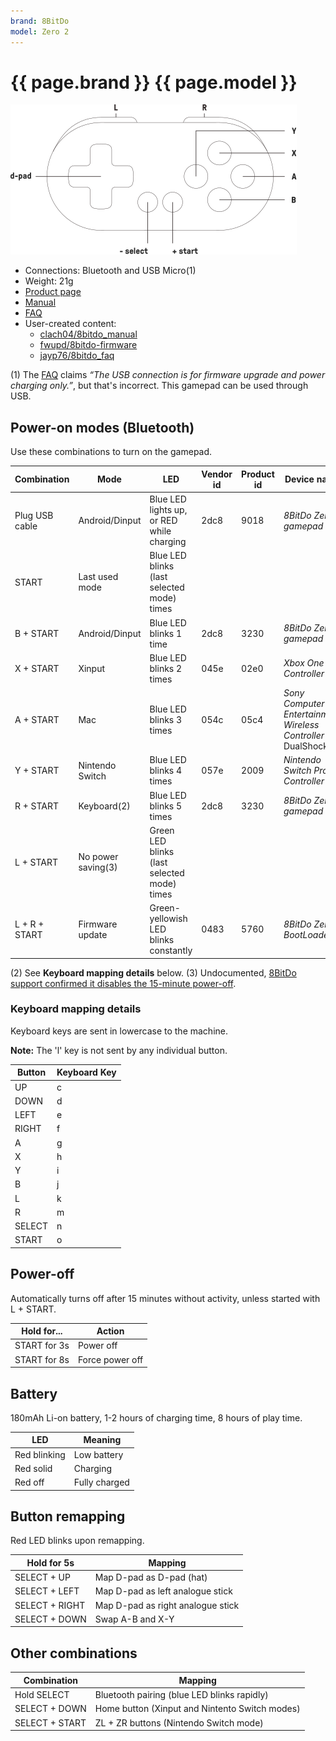 ```yaml
---
brand: 8BitDo
model: Zero 2
---
```


# {{ page.brand }} {{ page.model }}

<img class="drawing" src="8BitDo_Zero_2.svg" alt="Drawing of the {{ page.brand }} {{ page.model }} gamepad, showing all buttons.">

* Connections: Bluetooth and USB Micro(1)
* Weight: 21g
* [Product page](https://www.8bitdo.com/zero2/)
* [Manual](https://download.8bitdo.com/Manual/Controller/Zero2/Zero2_Manual.pdf)
* [FAQ](https://support.8bitdo.com/faq/zero2.html)
* User-created content:
    * [clach04/8bitdo_manual](https://github.com/clach04/8bitdo_manual/)
    * [fwupd/8bitdo-firmware](https://github.com/fwupd/8bitdo-firmware)
    * [jayp76/8bitdo_faq](https://github.com/jayp76/8bitdo_faq/wiki)

(1) The [FAQ](https://support.8bitdo.com/faq/zero2.html) claims *“The USB connection is for firmware upgrade and power charging only.”*, but that's incorrect. This gamepad can be used through USB.

## Power-on modes (Bluetooth)

Use these combinations to turn on the gamepad.

Combination   | Mode               | LED                              | Vendor id | Product id | Device name                                                   |
------------- | ------------------ | ------------------------------------------- | ---- | ---- | ------------------------------------------------------------- |
Plug USB cable| Android/Dinput     | Blue LED lights up, or RED while charging   | 2dc8 | 9018 | *8BitDo Zero 2 gamepad*                                       |
START         | Last used mode     | Blue LED blinks (last selected mode) times  |      |      |                                                               |
B + START     | Android/Dinput     | Blue LED blinks 1 time                      | 2dc8 | 3230 | *8BitDo Zero 2 gamepad*                                       |
X + START     | Xinput             | Blue LED blinks 2 times                     | 045e | 02e0 | *Xbox One S Controller*                                       |
A + START     | Mac                | Blue LED blinks 3 times                     | 054c | 05c4 | *Sony Computer Entertainment Wireless Controller* DualShock 4 |
Y + START     | Nintendo Switch    | Blue LED blinks 4 times                     | 057e | 2009 | *Nintendo Switch Pro Controller*                              |
R + START     | Keyboard(2)        | Blue LED blinks 5 times                     | 2dc8 | 3230 | *8BitDo Zero 2 gamepad*                                       |
L + START     | No power saving(3) | Green LED blinks (last selected mode) times |      |      |                                                               |
L + R + START | Firmware update    | Green-yellowish LED blinks constantly       | 0483 | 5760 | *8BitDo Zero 2 BootLoader*                                    |

(2) See **Keyboard mapping details** below.
(3) Undocumented, [8BitDo support confirmed it disables the 15-minute power-off](https://www.reddit.com/r/8bitdo/comments/f37ovb/8bitdo_zero_2_lstart_blinks_green_led_why/).

### Keyboard mapping details

Keyboard keys are sent in lowercase to the machine.

**Note:** The 'l' key is not sent by any individual button.

Button | Keyboard Key
------ | ------------
UP     | c
DOWN   | d
LEFT   | e
RIGHT  | f
A      | g
X      | h
Y      | i
B      | j
L      | k
R      | m
SELECT | n
START  | o

## Power-off

Automatically turns off after 15 minutes without activity, unless started with L + START.

Hold for...  | Action
------------ | ------
START for 3s | Power off
START for 8s | Force power off

## Battery

180mAh Li-on battery, 1-2 hours of charging time, 8 hours of play time.

LED          | Meaning
------------ | -------
Red blinking | Low battery
Red solid    | Charging
Red off      | Fully charged

## Button remapping

Red LED blinks upon remapping.

Hold for 5s    | Mapping
-------------- | -------
SELECT + UP    | Map D-pad as D-pad (hat)
SELECT + LEFT  | Map D-pad as left analogue stick
SELECT + RIGHT | Map D-pad as right analogue stick
SELECT + DOWN  | Swap A-B and X-Y

## Other combinations

Combination    | Mapping
-------------- | -------
Hold SELECT    | Bluetooth pairing (blue LED blinks rapidly)
SELECT + DOWN  | Home button (Xinput and Nintento Switch modes)
SELECT + START | ZL + ZR buttons (Nintendo Switch mode)

